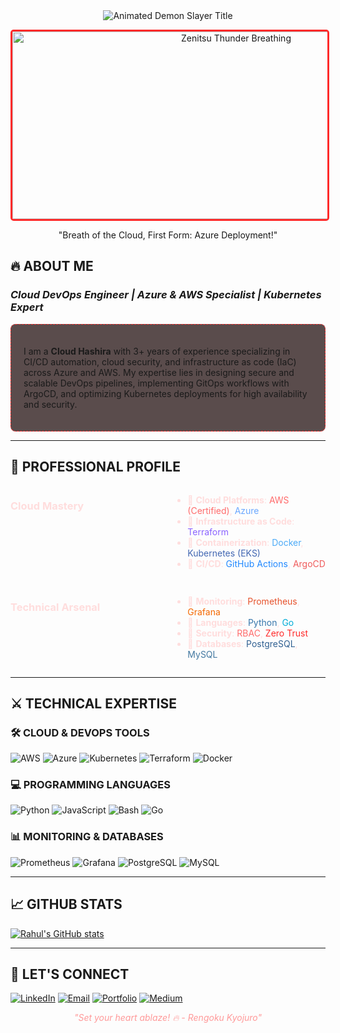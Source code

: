 <div align="center">

<!-- Anime Style Header with Demon Slayer Theme -->
<img src="https://readme-typing-svg.demolab.com?font=Kanit&weight=800&size=35&duration=4000&pause=1000&color=F71E1E&center=true&vCenter=true&width=600&height=90&lines=%E9%AC%BC%E6%BB%85%E3%81%AE%E5%88%83THIS+IS+RAHUL;DevOps+Engineer;CLOUD+HASHIRA+%F0%9F%94%A5" alt="Animated Demon Slayer Title">

<p style="color: #ff9999; font-style: italic;">
</p>

<!-- Anime Character GIF -->
<img src="./Add-ons/218883.gif" width="700" height="300" alt="Zenitsu Thunder Breathing" style="border-radius: 5px; border: 3px solid #ff2a2a;">

  "Breath of the Cloud, First Form: Azure Deployment!"

</div>

## 🔥 ABOUT ME
### *Cloud DevOps Engineer | Azure & AWS Specialist | Kubernetes Expert*

<div style="background: rgba(20, 0, 0, 0.7); padding: 20px; border-radius: 8px; border: 1px dashed #ff2a2a;">

I am a **Cloud Hashira** with 3+ years of experience specializing in CI/CD automation, cloud security, and infrastructure as code (IaC) across Azure and AWS. My expertise lies in designing secure and scalable DevOps pipelines, implementing GitOps workflows with ArgoCD, and optimizing Kubernetes deployments for high availability and security.

</div>

---

## 🚀 PROFESSIONAL PROFILE

<div style="display: grid; grid-template-columns: repeat(2, 1fr); gap: 15px; text-align: left; color: #ffdddd;">

### Cloud Mastery
- 🔹 **Cloud Platforms**: <span style="color: #ff6b6b;">AWS (Certified)</span>, <span style="color: #6ba8ff;">Azure</span>
- 🔹 **Infrastructure as Code**: <span style="color: #8a63ff;">Terraform</span>
- 🔹 **Containerization**: <span style="color: #4dabf7;">Docker</span>, <span style="color: #4267b2;">Kubernetes (EKS)</span>
- 🔹 **CI/CD**: <span style="color: #2088ff;">GitHub Actions</span>, <span style="color: #ef5b5b;">ArgoCD</span>

### Technical Arsenal
- 🔹 **Monitoring**: <span style="color: #e6522c;">Prometheus</span>, <span style="color: #f46800;">Grafana</span>
- 🔹 **Languages**: <span style="color: #3776ab;">Python</span>, <span style="color: #00add8;">Go</span>
- 🔹 **Security**: <span style="color: #ff6b6b;">RBAC</span>, <span style="color: #ff2a2a;">Zero Trust</span>
- 🔹 **Databases**: <span style="color: #316192;">PostgreSQL</span>, <span style="color: #4479A1;">MySQL</span>

</div>

---

## ⚔️ TECHNICAL EXPERTISE

### 🛠️ CLOUD & DEVOPS TOOLS
![AWS](https://img.shields.io/badge/AWS-%23FF9900.svg?style=for-the-badge&logo=amazon-aws&logoColor=white)
![Azure](https://img.shields.io/badge/Azure-%230072C6.svg?style=for-the-badge&logo=microsoft-azure&logoColor=white)
![Kubernetes](https://img.shields.io/badge/kubernetes-%23326ce5.svg?style=for-the-badge&logo=kubernetes&logoColor=white)
![Terraform](https://img.shields.io/badge/Terraform-%235835CC.svg?style=for-the-badge&logo=terraform&logoColor=white)
![Docker](https://img.shields.io/badge/Docker-%230db7ed.svg?style=for-the-badge&logo=docker&logoColor=white)

### 💻 PROGRAMMING LANGUAGES
![Python](https://img.shields.io/badge/python-%233776AB.svg?style=for-the-badge&logo=python&logoColor=white)
![JavaScript](https://img.shields.io/badge/javascript-%23323330.svg?style=for-the-badge&logo=javascript&logoColor=%23F7DF1E)
![Bash](https://img.shields.io/badge/bash-%23121011.svg?style=for-the-badge&logo=gnu-bash&logoColor=white)
![Go](https://img.shields.io/badge/go-%2300ADD8.svg?style=for-the-badge&logo=go&logoColor=white)

### 📊 MONITORING & DATABASES
![Prometheus](https://img.shields.io/badge/Prometheus-%23E6522C.svg?style=for-the-badge&logo=prometheus&logoColor=white)
![Grafana](https://img.shields.io/badge/Grafana-%23F46800.svg?style=for-the-badge&logo=grafana&logoColor=white)
![PostgreSQL](https://img.shields.io/badge/PostgreSQL-%23316192.svg?style=for-the-badge&logo=postgresql&logoColor=white)
![MySQL](https://img.shields.io/badge/MySQL-%234479A1.svg?style=for-the-badge&logo=mysql&logoColor=white)

---

## 📈 GITHUB STATS
[![Rahul's GitHub stats](https://github-readme-stats.vercel.app/api?username=RahulAmbaragonda&show_icons=true&theme=dark)](https://github.com/RAHUL-AMBARAGONDA/github-readme-stats)

---

## 🌸 LET'S CONNECT
[![LinkedIn](https://img.shields.io/badge/LinkedIn-0077B5?style=for-the-badge&logo=linkedin&logoColor=white)](https://www.linkedin.com/in/rahul-ambaragonda-79322127a/)
[![Email](https://img.shields.io/badge/Email-D14836?style=for-the-badge&logo=gmail&logoColor=white)](mailto:your.email@example.com)
[![Portfolio](https://img.shields.io/badge/Portfolio-4285F4?style=for-the-badge&logo=googlechrome&logoColor=white)](https://yourportfolio.com)
[![Medium](https://img.shields.io/badge/Medium-12100E?style=for-the-badge&logo=medium&logoColor=white)](https://medium.com/@yourprofile)

<p style="color: #ff9999; font-style: italic; text-align: center;">
  "Set your heart ablaze! 🔥 - Rengoku Kyojuro"
</p>
